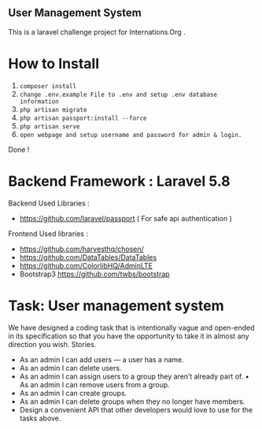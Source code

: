 
## User Management System

This is a laravel challenge project for Internations.Org . 

# How to Install

1. `composer install`
2.  `change .env.example File to .env and setup .env database information`
3. `php artisan migrate`
4. `php artisan passport:install --force`
5. `php artisan serve`
6. `open webpage and setup username and password for admin & login.`

Done !

# Backend Framework : Laravel 5.8

Backend Used Libraries :
- https://github.com/laravel/passport ( For safe api authentication )

Frontend Used libraries :
- https://github.com/harvesthq/chosen/
- https://github.com/DataTables/DataTables
- https://github.com/ColorlibHQ/AdminLTE
- Bootstrap3 https://github.com/twbs/bootstrap


# Task: User management system
We have designed a coding task that is intentionally vague and open-ended in its specification so that you have the opportunity to take it in almost any direction you wish.
Stories.

- As an admin I can add users — a user has a name.
- As an admin I can delete users.
- As an admin I can assign users to a group they aren’t already part of. • As an admin I can remove users from a group.
- As an admin I can create groups.
- As an admin I can delete groups when they no longer have members.
-  Design a convenient API that other developers would love to use for the tasks above.
